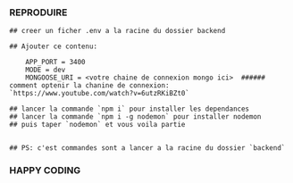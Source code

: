 ### REPRODUIRE

	## creer un ficher .env a la racine du dossier backend
	
	## Ajouter ce contenu: 
	
		APP_PORT = 3400
		MODE = dev
		MONGOOSE_URI = <votre chaine de connexion mongo ici>  ###### comment optenir la chanine de connexion: `https://www.youtube.com/watch?v=6utzRKiBZt0`
		
	## lancer la commande `npm i` pour installer les dependances
	## lancer la commande `npm i -g nodemon` pour installer nodemon 
	## puis taper `nodemon` et vous voila partie
	
	
	## PS: c'est commandes sont a lancer a la racine du dossier `backend`
	
	
	
	
	
### HAPPY CODING
		


    